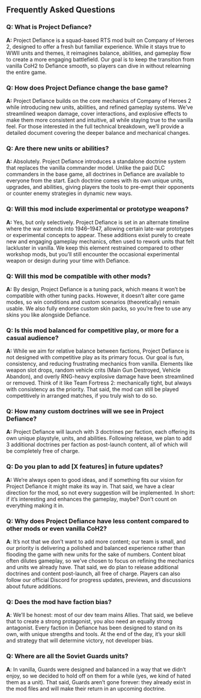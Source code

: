 ## Frequently Asked Questions

### Q: What is Project Defiance?
**A:** Project Defiance is a squad-based RTS mod built on Company of Heroes 2, designed to offer a fresh but familiar experience. While it stays true to WWII units and themes, it reimagines balance, abilities, and gameplay flow to create a more engaging battlefield. Our goal is to keep the transition from vanilla CoH2 to Defiance smooth, so players can dive in without relearning the entire game.

### Q: How does Project Defiance change the base game?
**A:** Project Defiance builds on the core mechanics of Company of Heroes 2 while introducing new units, abilities, and refined gameplay systems. We’ve streamlined weapon damage, cover interactions, and explosive effects to make them more consistent and intuitive, all while staying true to the vanilla feel. For those interested in the full technical breakdown, we’ll provide a detailed document covering the deeper balance and mechanical changes.

### Q: Are there new units or abilities?
**A:** Absolutely. Project Defiance introduces a standalone doctrine system that replaces the vanilla commander model. Unlike the paid DLC commanders in the base game, all doctrines in Defiance are available to everyone from the start. Each doctrine comes with its own unique units, upgrades, and abilities, giving players the tools to pre-empt their opponents or counter enemy strategies in dynamic new ways.

### Q: Will this mod include experimental or prototype weapons?
**A:** Yes, but only selectively. Project Defiance is set in an alternate timeline where the war extends into 1946–1947, allowing certain late-war prototypes or experimental concepts to appear. These additions exist purely to create new and engaging gameplay mechanics, often used to rework units that felt lackluster in vanilla. We keep this element restrained compared to other workshop mods, but you’ll still encounter the occasional experimental weapon or design during your time with Defiance.

### Q: Will this mod be compatible with other mods?
**A:** By design, Project Defiance is a tuning pack, which means it won’t be compatible with other tuning packs. However, it doesn’t alter core game modes, so win conditions and custom scenarios (theoretically) remain usable. We also fully endorse custom skin packs, so you’re free to use any skins you like alongside Defiance.

### Q: Is this mod balanced for competitive play, or more for a casual audience?
**A:** While we aim for relative balance between factions, Project Defiance is not designed with competitive play as its primary focus. Our goal is fun, consistency, and reducing frustrating mechanics from vanilla. Elements like weapon slot drops, random vehicle crits (Main Gun Destroyed, Vehicle Abandon), and overly RNG-heavy explosive damage have been streamlined or removed. Think of it like Team Fortress 2: mechanically tight, but always with consistency as the priority. That said, the mod can still be played competitively in arranged matches, if you truly wish to do so.

### Q: How many custom doctrines will we see in Project Defiance?
**A:** Project Defiance will launch with 3 doctrines per faction, each offering its own unique playstyle, units, and abilities. Following release, we plan to add 3 additional doctrines per faction as post-launch content, all of which will be completely free of charge.

### Q: Do you plan to add [X features] in future updates?
**A:** We’re always open to good ideas, and if something fits our vision for Project Defiance it might make its way in. That said, we have a clear direction for the mod, so not every suggestion will be implemented. In short: if it’s interesting and enhances the gameplay, maybe? Don’t count on everything making it in.

### Q: Why does Project Defiance have less content compared to other mods or even vanilla CoH2?
**A**: It’s not that we don’t want to add more content; our team is small, and our priority is delivering a polished and balanced experience rather than flooding the game with new units for the sake of numbers. Content bloat often dilutes gameplay, so we’ve chosen to focus on refining the mechanics and units we already have. That said, we do plan to release additional doctrines and content post-launch, all free of charge. Players can also follow our official Discord for progress updates, previews, and discussions about future additions.

### Q: Does the mod have faction bias?
**A**: We’ll be honest: most of our dev team mains Allies. That said, we believe that to create a strong protagonist, you also need an equally strong antagonist. Every faction in Defiance has been designed to stand on its own, with unique strengths and tools. At the end of the day, it’s your skill and strategy that will determine victory, not developer bias.

### Q: Where are all the Soviet Guards units?
**A**: In vanilla, Guards were designed and balanced in a way that we didn’t enjoy, so we decided to hold off on them for a while (yes, we kind of hated them as a unit). That said, Guards aren’t gone forever: they already exist in the mod files and will make their return in an upcoming doctrine.